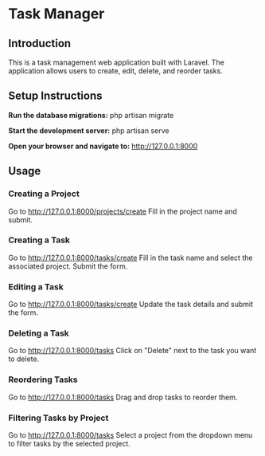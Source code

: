# Task Manager

## Introduction

This is a task management web application built with Laravel. The application allows users to create, edit, delete, and reorder tasks.

## Setup Instructions

**Run the database migrations:**
    php artisan migrate

**Start the development server:**
    php artisan serve

**Open your browser and navigate to:**
    http://127.0.0.1:8000

## Usage

### Creating a Project
Go to http://127.0.0.1:8000/projects/create
Fill in the project name and submit.

### Creating a Task
Go to http://127.0.0.1:8000/tasks/create
Fill in the task name and select the associated project.
Submit the form.

### Editing a Task
Go to http://127.0.0.1:8000/tasks/create
Update the task details and submit the form.

### Deleting a Task
Go to http://127.0.0.1:8000/tasks
Click on "Delete" next to the task you want to delete.

### Reordering Tasks
Go to http://127.0.0.1:8000/tasks
Drag and drop tasks to reorder them.

### Filtering Tasks by Project
Go to http://127.0.0.1:8000/tasks
Select a project from the dropdown menu to filter tasks by the selected project.
